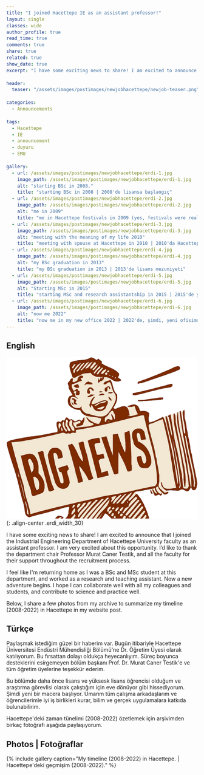 ```yaml
---
title: "I joined Hacettepe IE as an assistant professor!"
layout: single
classes: wide
author_profile: true
read_time: true
comments: true
share: true
related: true
show_date: true
excerpt: "I have some exciting news to share! I am excited to announce that I joined the Industrial Engineering Department of Hacettepe University faculty as an assistant professor."

header:
  teaser: "/assets/images/postimages/newjobhacettepe/newjob-teaser.png"

categories:
  - Announcements

tags:
  - Hacettepe
  - IE
  - announcement
  - duyuru
  - EMU

gallery:
  - url: /assets/images/postimages/newjobhacettepe/erdi-1.jpg
    image_path: /assets/images/postimages/newjobhacettepe/erdi-1.jpg
    alt: "starting BSc in 2008."
    title: "starting BSc in 2008 | 2008'de lisansa başlangıç"
  - url: /assets/images/postimages/newjobhacettepe/erdi-2.jpg
    image_path: /assets/images/postimages/newjobhacettepe/erdi-2.jpg
    alt: "me in 2009"
    title: "me in Hacettepe festivals in 2009 (yes, festivals were real) | 2009 Hacettepe festivallerinde ben (evet, festivaller gerçekti)"
  - url: /assets/images/postimages/newjobhacettepe/erdi-3.jpg
    image_path: /assets/images/postimages/newjobhacettepe/erdi-3.jpg
    alt: "meeting with the meaning of my life 2010"
    title: "meeting with spouse at Hacettepe in 2010 | 2010'da Hacettepe'de hayat arkadaşım ile tanışmam"
  - url: /assets/images/postimages/newjobhacettepe/erdi-4.jpg
    image_path: /assets/images/postimages/newjobhacettepe/erdi-4.jpg
    alt: "my BSc graduation in 2013"
    title: "my BSc graduation in 2013 | 2013'de lisans mezuniyeti"
  - url: /assets/images/postimages/newjobhacettepe/erdi-5.jpg
    image_path: /assets/images/postimages/newjobhacettepe/erdi-5.jpg
    alt: "Starting MSc in 2015"
    title: "starting MSc and research assistantship in 2015 | 2015'de yüksek lisansa ve asistanlığa başlamam"
  - url: /assets/images/postimages/newjobhacettepe/erdi-6.jpg
    image_path: /assets/images/postimages/newjobhacettepe/erdi-6.jpg
    alt: "now me 2022"
    title: "now me in my new office 2022 | 2022'de, şimdi, yeni ofisimden ben "
---
```


## English

![kacd-temsili-foto](/assets/images/postimages/newjobhacettepe/bignews.png){: .align-center .erdi_width_30}

I have some exciting news to share! I am excited to announce that I joined the Industrial Engineering Department of Hacettepe University faculty as an assistant professor. I am very excited about this opportunity. I’d like to thank the department chair Professor Murat Caner Testik, and all the faculty for their support throughout the recruitment process.  

I feel like I'm returning home as I was a BSc and MSc student at this department, and worked as a research and teaching assistant. Now a new adventure begins. I hope I can collaborate well with all my colleagues and students, and contribute to science and practice well.

Below, I share a few photos from my archive to summarize my timeline (2008-2022) in Hacettepe in my website post.

## Türkçe
Paylaşmak istediğim güzel bir haberim var. Bugün itibariyle Hacettepe Üniversitesi Endüstri Mühendisliği Bölümü'ne Dr. Öğretim Üyesi olarak katılıyorum. Bu fırsattan dolayı oldukça heyecanlıyım. Süreç boyunca desteklerini esirgemeyen bölüm başkanı Prof. Dr. Murat Caner Testik'e ve tüm öğretim üyelerine teşekkür ederim.

Bu bölümde daha önce lisans ve yüksesk lisans öğrencisi olduğum ve araştırma görevlisi olarak çalıştığım için eve dönüyor gibi hissediyorum. Şimdi yeni bir macera başlıyor. Umarım tüm çalışma arkadaşlarım ve öğrencilerimle iyi iş birlikleri kurar, bilim ve gerçek uygulamalara katkıda bulunabilirim.

Hacettepe'deki zaman tünelimi (2008-2022) özetlemek için arşivimden birkaç fotoğrafı aşağıda paylaşıyorum.

## Photos | Fotoğraflar
{% include gallery caption="My timeline (2008-2022) in Hacettepe. | Hacettepe'deki geçmişim (2008-2022)." %}
